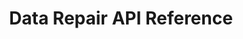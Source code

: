 ---
title: Data Repair API Reference
description: All API calls that you can make using the Data Repair API.
openAPISpec: /data-repair.json
---